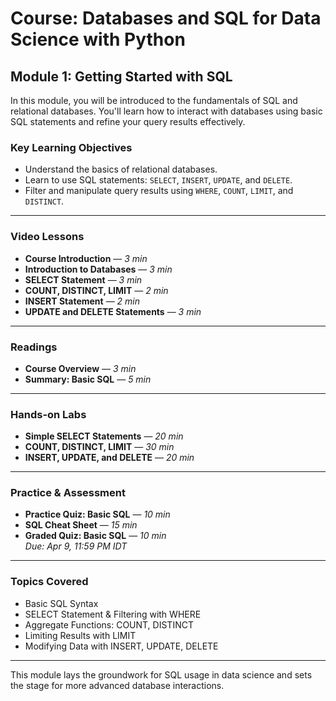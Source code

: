 # Course: Databases and SQL for Data Science with Python

## Module 1: Getting Started with SQL

In this module, you will be introduced to the fundamentals of SQL and relational databases. You'll learn how to interact with databases using basic SQL statements and refine your query results effectively.

### Key Learning Objectives
- Understand the basics of relational databases.
- Learn to use SQL statements: `SELECT`, `INSERT`, `UPDATE`, and `DELETE`.
- Filter and manipulate query results using `WHERE`, `COUNT`, `LIMIT`, and `DISTINCT`.

---

### Video Lessons
- **Course Introduction** — *3 min*
- **Introduction to Databases** — *3 min*
- **SELECT Statement** — *3 min*
- **COUNT, DISTINCT, LIMIT** — *2 min*
- **INSERT Statement** — *2 min*
- **UPDATE and DELETE Statements** — *3 min*

---

### Readings
- **Course Overview** — *3 min*
- **Summary: Basic SQL** — *5 min*

---

### Hands-on Labs
- **Simple SELECT Statements** — *20 min*
- **COUNT, DISTINCT, LIMIT** — *30 min*
- **INSERT, UPDATE, and DELETE** — *20 min*

---

### Practice & Assessment
- **Practice Quiz: Basic SQL** — *10 min*
- **SQL Cheat Sheet** — *15 min*
- **Graded Quiz: Basic SQL** — *10 min*  
  *Due: Apr 9, 11:59 PM IDT*

---

### Topics Covered
- Basic SQL Syntax
- SELECT Statement & Filtering with WHERE
- Aggregate Functions: COUNT, DISTINCT
- Limiting Results with LIMIT
- Modifying Data with INSERT, UPDATE, DELETE

---

This module lays the groundwork for SQL usage in data science and sets the stage for more advanced database interactions.

<!-- Basic SQL -->
<!-- Hands-on Lab: INSERT, UPDATE, and DELETE -->
<!-- Done -->